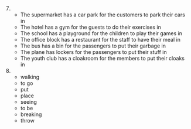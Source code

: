 7.
    - The supermarket has a car park for the customers to park their cars in
    - The hotel has a gym for the guests to do their exercises in
    - The school has a playground for the children to play their games in
    - The office block has a restaurant for the staff to have their meal in
    - The bus has a bin for the passengers to put their garbage in
    - The plane has lockers for the passengers to put their stuff in
    - The youth club has a cloakroom for the members to put their cloaks in

8.
    - walking 
    - to go
    - put
    - place
    - seeing
    - to be
    - breaking
    - throw